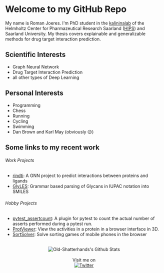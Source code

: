 <!--
### Hi there 👋

**Old-Shatterhand/Old-Shatterhand** is a ✨ _special_ ✨ repository because its `README.md` (this file) appears on your GitHub profile.

Here are some ideas to get you started:

- 🔭 I’m currently working on ...
- 🌱 I’m currently learning ...
- 👯 I’m looking to collaborate on ...
- 🤔 I’m looking for help with ...
- 💬 Ask me about ...
- 📫 How to reach me: ...
- 😄 Pronouns: ...
- ⚡ Fun fact: ...
-->
# Welcome to my GitHub Repo

My name is Roman Joeres. I'm PhD student in the [kalininalab](https://www.helmholtz-hips.de/de/forschung/teams/team/wirkstoffbioinformatik/) of the Helmholtz Center for Pharmazeutical Research Saarland ([HIPS](https://www.helmholtz-hzi.de/de/das-hzi/standorte/helmholtz-institut-fuer-pharmazeutische-forschung-saarland-hips/das-hips/)) and Saarland University. My thesis covers explainable and generalizable methods for drug target interaction prediction.

## Scientific Interests
 - Graph Neural Network
 - Drug Target Interaction Prediction
 - all other types of Deep Learning

## Personal Interests
 - Programming
 - Chess
 - Running
 - Cycling
 - Swimming
 - Dan Brown and Karl May (obviously :wink:)

## Some links to my recent work

###### Work Projects
 * [rindti](https://github.com/ilsenatorov/rindti): A GNN project to predict interactions between proteins and ligands
 * [GlyLES](https://github.com/kalininalab/GlyLES): Grammar based parsing of Glycans in IUPAC notation into SMILES

###### Hobby Projects
 * [pytest_assertcount](https://github.com/Old-Shatterhand/pytest_assertcount): A plugin for pytest to count the actual number of asserts performed during a pytest run.
 * [ProtViewer](https://github.com/Old-Shatterhand/ProtViewer): View the activities in a protein in a browser interface in 3D.
 * [SortSolver](https://github.com/Old-Shatterhand/SortSolver): Solve sorting games of mobile phones in the browser
<br>
<div align="center">
  <img align="center" src="https://github-readme-stats.vercel.app/api?username=old-shatterhand&include_all_commits=true&count_private=true&show_icons=true&line_height=20&title_color=7A7ADB&icon_color=2234AE&text_color=D3D3D3&bg_color=0,000000,130F40" alt="Old-Shatterhands's Github Stats"><br><br>
  Visit me on<br>
  <a href="https://twitter.com/romanjoeres" target="_blank"><img src="https://img.shields.io/badge/Twitter-%231DA1F2.svg?&style=flat-square&logo=twitter&logoColor=white" alt="Twitter"></a>
 <!--a href="https://scholar.google.com/citations?user=wou9eEMAAAAJ&hl=en"-->
</div>
